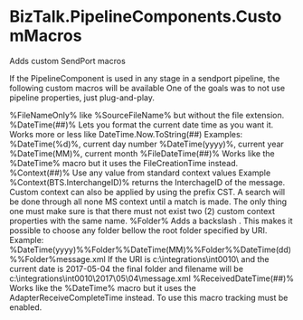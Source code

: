 # BizTalk.PipelineComponents.CustomMacros
Adds custom SendPort macros

If the PipelineComponent is used in any stage in a sendport pipeline, the following custom macros will be available
One of the goals was to not use pipeline properties, just plug-and-play.

%FileNameOnly%    like %SourceFileName% but without the file extension.
%DateTime(##)%    Lets you format the current date time as you want it. Works more or less like DateTime.Now.ToString(##)
                  Examples: %DateTime(%d)%, current day number
                            %DateTime(yyyy)%, current year
                            %DateTime(MM)%, current month
%FileDateTime(##)% Works like the %DateTime% macro but it uses the FileCreationTime instead.
%Context(##)%     Use any value from standard context values
                  Example %Context(BTS.InterchangeID)% returns the InterchageID of the message.
				  Custom context can also be applied by using the prefix CST. A search will be done through all none MS context until
				  a match is made. The only thing one must make sure is that there must not exist two (2) custom context properties with the same name.
%Folder%          Adds a backslash \. This makes it possible to choose any folder bellow the root folder specified by URI.
                  Example: %DateTime(yyyy)%%Folder%%DateTime(MM)%%Folder%%DateTime(dd)%%Folder%message.xml
                           If the URI is c:\integrations\int0010\ and the current date is 2017-05-04 the final folder
                           and filename will be c:\integrations\int0010\2017\05\04\message.xml
%ReceivedDateTime(##)% Works like the %DateTime% macro but it uses the AdapterReceiveCompleteTime instead. 
				To use this macro tracking must be enabled.